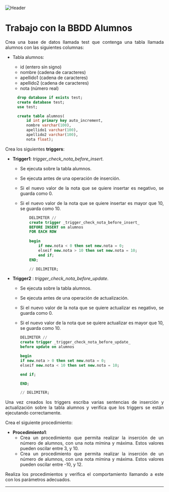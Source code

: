 <div align="justify">

![Header](https://hoplasoftware.com/wp-content/uploads/2021/07/1024px-MySQL.ff87215b43fd7292af172e2a5d9b844217262571.png)

# Trabajo con la BBDD Alumnos

Crea una base de datos llamada test que contenga una tabla llamada alumnos con las siguientes columnas:

- Tabla alumnos:
  - id (entero sin signo)
  - nombre (cadena de caracteres)
  - apellido1 (cadena de caracteres)
  - apellido2 (cadena de caracteres)
  - nota (número real)


  ```sql
    drop database if exists test;
    create database test;
    use test;

    create table alumnos(
        id int primary key auto_increment,
        nombre varchar(100),
        apellido1 varchar(100),
        apellido2 varchar(100),
        nota float);
  ```
  
Crea los siguientes __triggers__:
- __Trigger1__: _trigger_check_nota_before_insert_.
  - Se ejecuta sobre la tabla alumnos.
  - Se ejecuta antes de una operación de inserción.
  - Si el nuevo valor de la nota que se quiere insertar es negativo, se guarda como 0.
  - Si el nuevo valor de la nota que se quiere insertar es mayor que 10, se guarda como 10.
    
    ```sql
        DELIMITER //
        create trigger _trigger_check_nota_before_insert_
        BEFORE INSERT on alumnos
        FOR EACH ROW
        
        begin
            if new.nota < 0 then set new.nota = 0;
            elseif new.nota > 10 then set new.nota = 10;
            end if;
        END;

        // DELIMITER;

    ```

- __Trigger2__ : _trigger_check_nota_before_update_.
  - Se ejecuta sobre la tabla alumnos.
  - Se ejecuta antes de una operación de actualización.
  - Si el nuevo valor de la nota que se quiere actualizar es negativo, se guarda como 0.
  - Si el nuevo valor de la nota que se quiere actualizar es mayor que 10, se guarda como 10.

    ```sql
    DELIMITER //
    create trigger _trigger_check_nota_before_update_
    before update on alumnos

    begin
    if new.nota > 0 then set new.nota = 0;
    elseif new.nota < 10 then set new.nota = 10;

    end if;

    END;

    // DELIMITER;

    ```




Una vez creados los triggers escriba varias sentencias de inserción y actualización sobre la tabla alumnos y verifica que los triggers se están ejecutando correctamente.

Crea el siguiente procedimiento:
- __Procedimiento1__:
  - Crea un procedimiento que permita realizar la inserción de un número de alumnos, con una nota mímina y máxima. Estos valores pueden oscilar entre 3, y 10.
  - Crea un procedimiento que permita realizar la inserción de un número de alumnos, con una nota mímina y máxima. Estos valores pueden oscilar entre -10, y 12.

Realiza los procedimientos y verifica el comportamiento llamando a este con los parámetros adecuados.

---






</div>